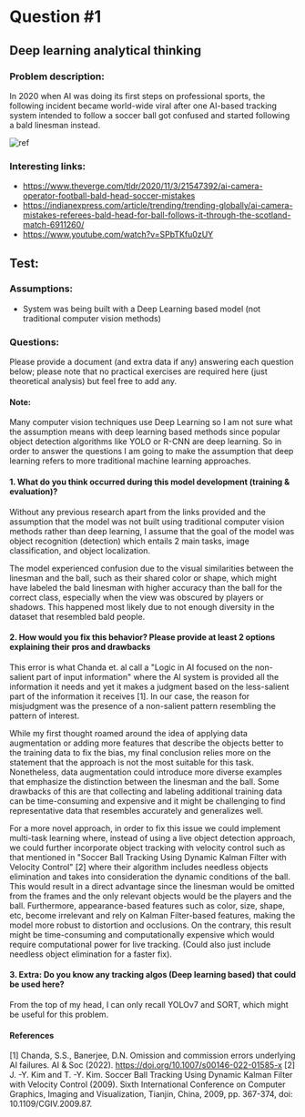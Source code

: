 # Question #1


## Deep learning analytical thinking

### Problem description:

In 2020 when AI was doing its first steps on professional sports, the following incident became world-wide viral after one AI-based tracking system intended to follow a soccer ball got confused and started following a bald linesman instead.



![ref](../imagery/ref.jpg)



### Interesting links:

- https://www.theverge.com/tldr/2020/11/3/21547392/ai-camera-operator-football-bald-head-soccer-mistakes
- https://indianexpress.com/article/trending/trending-globally/ai-camera-mistakes-referees-bald-head-for-ball-follows-it-through-the-scotland-match-6911260/
- https://www.youtube.com/watch?v=SPbTKfu0zUY





## Test:

### Assumptions:

- System was being built with a Deep Learning based model (not traditional computer vision methods) 



### Questions:

Please provide a document (and extra data if any) answering each question below; please note that no practical exercises are required here (just theoretical analysis) but feel free to add any.

#### Note: 
Many computer vision techniques use Deep Learning so I am not sure what the assumption means with deep learning based methods since popular object detection algorithms like YOLO or R-CNN are deep learning. So in order to answer the questions I am going to make the assumption that deep learning refers to more traditional machine learning approaches. 

#### 1. What do you think occurred during this model development (training & evaluation)? 
Without any previous research apart from the links provided and the assumption that the model was not built using traditional computer vision methods rather than deep learning, I assume that the goal of the model was object recognition (detection) which entails 2 main tasks, image classification, and object localization. 

The model experienced confusion due to the visual similarities between the linesman and the ball, such as their shared color or shape, which might have labeled the bald linesman with higher accuracy than the ball for the correct class, especially when the view was obscured by players or shadows. This happened most likely due to not enough diversity in the dataset that resembled bald people.

#### 2. How would you fix this behavior? Please provide at least 2 options explaining their pros and drawbacks
This error is what Chanda et. al call a "Logic in AI focused on the non-salient part of input information" where the AI system is provided all the information it needs and yet it makes a judgment based on the less-salient part of the information it receives [1]. In our case, the reason for misjudgment was the presence of a non-salient pattern resembling the pattern of interest. 

While my first thought roamed around the idea of applying data augmentation or adding more features that describe the objects better to the training data to fix the bias, my final conclusion relies more on the statement that the approach is not the most suitable for this task. Nonetheless, data augmentation could introduce more diverse examples that emphasize the distinction between the linesman and the ball. Some drawbacks of this are that collecting and labeling additional training data can be time-consuming and expensive and it might be challenging to find representative data that resembles accurately and generalizes well.

For a more novel approach, in order to fix this issue we could implement multi-task learning where, instead of using a live object detection approach, we could further incorporate object tracking with velocity control such as that mentioned in "Soccer Ball Tracking Using Dynamic Kalman Filter with Velocity Control" [2] where their algorithm includes needless objects elimination and takes into consideration the dynamic conditions of the ball. This would result in a direct advantage since the linesman would be omitted from the frames and the only relevant objects would be the players and the ball. Furthermore, appearance-based features such as color, size, shape, etc, become irrelevant and rely on Kalman Filter-based features, making the model more robust to distortion and occlusions. On the contrary, this result might be time-consuming and computationally expensive which would require computational power for live tracking. (Could also just include needless object elimination for a faster fix).  

#### 3. Extra: Do you know any tracking algos (Deep learning based) that could be used here?
From the top of my head, I can only recall YOLOv7 and SORT, which might be useful for this problem.  


#### References
[1] Chanda, S.S., Banerjee, D.N. Omission and commission errors underlying AI failures. AI & Soc (2022). https://doi.org/10.1007/s00146-022-01585-x
[2] J. -Y. Kim and T. -Y. Kim. Soccer Ball Tracking Using Dynamic Kalman Filter with Velocity Control (2009). Sixth International Conference on Computer Graphics, Imaging and Visualization, Tianjin, China, 2009, pp. 367-374, doi: 10.1109/CGIV.2009.87.


